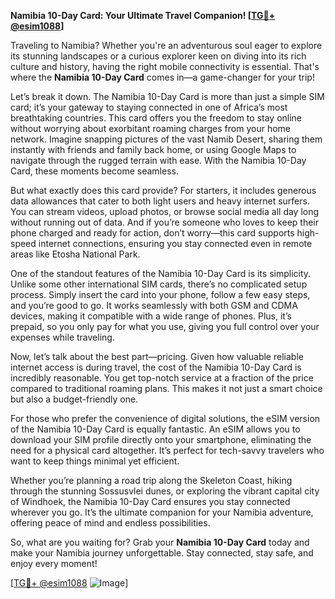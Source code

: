 **Namibia 10-Day Card: Your Ultimate Travel Companion! [[TG💪+ @esim1088](https://t.me/s/esim1088)]**

Traveling to Namibia? Whether you're an adventurous soul eager to explore its stunning landscapes or a curious explorer keen on diving into its rich culture and history, having the right mobile connectivity is essential. That's where the **Namibia 10-Day Card** comes in—a game-changer for your trip!

Let’s break it down. The Namibia 10-Day Card is more than just a simple SIM card; it’s your gateway to staying connected in one of Africa’s most breathtaking countries. This card offers you the freedom to stay online without worrying about exorbitant roaming charges from your home network. Imagine snapping pictures of the vast Namib Desert, sharing them instantly with friends and family back home, or using Google Maps to navigate through the rugged terrain with ease. With the Namibia 10-Day Card, these moments become seamless.

But what exactly does this card provide? For starters, it includes generous data allowances that cater to both light users and heavy internet surfers. You can stream videos, upload photos, or browse social media all day long without running out of data. And if you’re someone who loves to keep their phone charged and ready for action, don’t worry—this card supports high-speed internet connections, ensuring you stay connected even in remote areas like Etosha National Park.

One of the standout features of the Namibia 10-Day Card is its simplicity. Unlike some other international SIM cards, there’s no complicated setup process. Simply insert the card into your phone, follow a few easy steps, and you’re good to go. It works seamlessly with both GSM and CDMA devices, making it compatible with a wide range of phones. Plus, it’s prepaid, so you only pay for what you use, giving you full control over your expenses while traveling.

Now, let’s talk about the best part—pricing. Given how valuable reliable internet access is during travel, the cost of the Namibia 10-Day Card is incredibly reasonable. You get top-notch service at a fraction of the price compared to traditional roaming plans. This makes it not just a smart choice but also a budget-friendly one.

For those who prefer the convenience of digital solutions, the eSIM version of the Namibia 10-Day Card is equally fantastic. An eSIM allows you to download your SIM profile directly onto your smartphone, eliminating the need for a physical card altogether. It’s perfect for tech-savvy travelers who want to keep things minimal yet efficient.

Whether you’re planning a road trip along the Skeleton Coast, hiking through the stunning Sossusvlei dunes, or exploring the vibrant capital city of Windhoek, the Namibia 10-Day Card ensures you stay connected wherever you go. It’s the ultimate companion for your Namibia adventure, offering peace of mind and endless possibilities.

So, what are you waiting for? Grab your **Namibia 10-Day Card** today and make your Namibia journey unforgettable. Stay connected, stay safe, and enjoy every moment!

[[TG💪+ @esim1088](https://t.me/s/esim1088) ![Image](https://i.postimg.cc/Y0z9fWf4/image.png)]